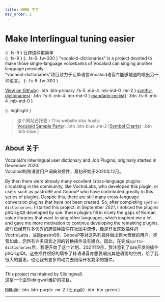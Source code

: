 ```yaml
---
title: HOME 主页
nav_order: 1
---
```


# Make Interlingual tuning easier
{: .fs-9 }
让跨语种更简单  
{: .fs-9 }
{: .fs-6 .fw-300 } 
"vocaloid-dictionaries" is a project devoted to make those single-language voicebanks of Vocaloid can singing another language precisely.  
"vocaoid-dictionaries"项目致力于让单语言Vocaloid语音库能够地道的唱出另一种语言。
{: .fs-6 .fw-300 } 

[View on Github](https://github.com/Slidingwall/synthv-dictionaries/){: .btn .btn-primary .fs-5 .mb-4 .mb-md-0 .mr-2 } [synthv-dictionaries](/synthv-dictionaries/){: .btn .fs-5 .mb-4 .mb-md-0 }    [mandarin-reclist](/mandarin-reclist/){: .btn .fs-5 .mb-4 .mb-md-0 }

{: .highlight }
> 这个网站还托管 / This website also hosts:  
> [Vocaloid Sample Parts](/vocaloid-dictionaries/Vocaloid-Sample-Parts){: .btn .btn-blue .mr-2 }[Symbol Charts](/vocaloid-dictionaries/symbol-charts){: .btn .btn-blue }



## About  关于

Vocaloid's Interlingual user dictionary and Job Plugins, originally started in December 2020.  
Vocaloid的跨语言用户词典和插件，最初开始于2020年12月。

By then there were already many excellent cross-language plugins circulating in the community, like VoctroLabs, who developed this plugin, or users such as pastro99 and GobouP who have contributed greatly to this series of plugins. Despite this, there are still many cross-language conversion plugins that have not been created. So, after completing `synthv-dictionaries`, I started this project. in September 2021, I noticed the plugins phQli:glQt developed by sae. these plugins fill in nicely the gaps of Korean voice libraries that want to sing other languages, which inspired me a lot and gave me more motivation to continue developing the remaining plugins.  
那时已经有许多优秀的跨语种插件在社区中流传，像是开发这款插件的VoctroLabs，或是pastro99、GobouP等对这系列插件做出巨大贡献的用户。尽管如此，仍然有许多语言之间的转换插件没有建立。因此，在完成`synthv-dictionaries`后，我便开始了这个计划。2021年9月，我注意到了sae开发的插件phQli:glQt。这些插件很好的填补了韩语语音库想要唱出其他语言的空白，给了我很大的启发，也让我有更多的动力去继续开发剩余的插件。

---

This project maintained by Slidingwall.  
这是一个由Slidingwall维护的项目。  

[Bilibili](https://space.bilibili.com/141232009){: .btn .btn-purple .mr-2 }  [E-mail](mailto:slidingwall@outlook.com){: .btn .btn-green }

---
